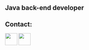 <p align="left"> 

## Java back-end developer
 
  
## Contact:


<a href = "mailto:arthurleonel70@gmail.com"><img src="https://www.citypng.com/public/uploads/preview/-11597283936hxzfkdluih.png" widht="0" height="40" target="_blank"></a> <a href = "https://www.linkedin.com/in/arthur-tavares-8b0881249/"><img src="https://upload.wikimedia.org/wikipedia/commons/thumb/f/f8/LinkedIn_icon_circle.svg/2048px-LinkedIn_icon_circle.svg.png" width="40" height="40" target="_blank"></a>
  
   
   
 

